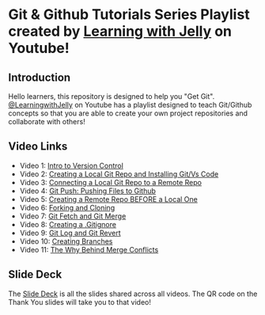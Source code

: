 # Git & Github Tutorials Series Playlist created by [Learning with Jelly](https://www.youtube.com/playlist?list=PLXledyz7GVuKPamahmZcbAmsX-B-dSt73) on Youtube!


## Introduction 
Hello learners, this repository is designed to help you "Get Git".  [@LearningwithJelly](https://www.youtube.com/playlist?list=PLXledyz7GVuKPamahmZcbAmsX-B-dSt73) on Youtube has a playlist designed to teach Git/Github concepts 
so that you are able to create your own project repositories and collaborate with others!  

## Video Links 

- Video 1:  [Intro to Version Control](https://youtu.be/MJCkCEM2EcU)
- Video 2:  [Creating a Local Git Repo and Installing Git/Vs Code](https://youtu.be/SRyByanhLKU)
- Video 3:  [Connecting a Local Git Repo to a Remote Repo](https://youtu.be/t9d6P-Nmce)
- Video 4:  [Git Push:  Pushing Files to Github](https://youtu.be/qAorwasXvT0)
- Video 5:  [Creating a Remote Repo BEFORE a Local One](https://youtu.be/v64A9yyH9zw)
- Video 6:  [Forking and Cloning](https://youtu.be/STuOwqkjmJ0)
- Video 7:  [Git Fetch and Git Merge](https://youtu.be/JXtPHdX_NnE)
- Video 8:  [Creating a .Gitignore](https://youtu.be/fr2k2IHwvCA)
- Video 9:  [Git Log and Git Revert](https://youtu.be/tsFCeZOw3bA)
- Video 10:  [Creating Branches](https://youtu.be/AfNkSKM3rBg)
- Video 11: [The Why Behind Merge Conflicts](https://youtu.be/0a5LfDcin0E)

## Slide Deck 
The [Slide Deck](https://github.com/aspratle/Git_GitHub_Tutorial/blob/main/SlideDeck.pdf) is all the slides shared across all videos.  The QR code on the Thank You slides will take you to that video! 
